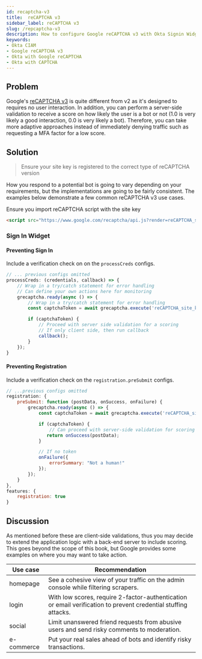 ```yaml
---
id: recaptcha-v3
title:  reCAPTCHA v3
sidebar_label: reCAPTCHA v3
slug: /repcaptcha-v3
description: How to configure Google reCAPTCHA v3 with Okta Signin Widget.
keywords:
- Okta CIAM
- Google reCAPTCHA v3
- Okta with Google reCAPTCHA
- Okta with CAPTCHA 
---
```


## Problem
Google's [reCAPTCHA v3](https://developers.google.com/recaptcha/docs/v3) is quite different from v2 as it's designed to requires no user interaction. In addition, you can perform a server-side validation to receive a score on how likely the user is a bot or not (1.0 is very likely a good interaction, 0.0 is very likely a bot). Therefore, you can take more adaptive approaches instead of immediately denying traffic such as requesting a MFA factor for a low score.

## Solution
> Ensure your site key is registered to the correct type of reCAPTCHA version

How you respond to a potential bot is going to vary depending on your requirements, but the implementations are going to be fairly consistent. The examples below demonstrate a few common reCAPTCHA v3 use cases.

Ensure you import reCAPTCHA script with the site key
```html
<script src="https://www.google.com/recaptcha/api.js?render=reCAPTCHA_site_key"></script>
```

### Sign In Widget
#### Preventing Sign In
Include a verification check on on the `processCreds` configs.
```js
// ... previous configs omitted
processCreds: (credentials, callback) => {
    // Wrap in a try/catch statement for error handling
    // Can define your own actions here for monitoring
    grecaptcha.ready(async () => {
        // Wrap in a try/catch statement for error handling
        const captchaToken = await grecaptcha.execute('reCAPTCHA_site_key', {action: 'submit'});

        if (captchaToken) {
            // Proceed with server side validation for a scoring
            // If only client side, then run callback
            callback();
        }
    });
}
```

#### Preventing Registration
Include a verification check on the `registration.preSubmit` configs.
```js
// ...previous configs omitted
registration: {
    preSubmit: function (postData, onSuccess, onFailure) {
        grecaptcha.ready(async () => {
            const captchaToken = await grecaptcha.execute('reCAPTCHA_site_key', {action: 'register'})

            if (captchaToken) {
                // Can proceed with server-side validation for scoring
               return onSuccess(postData);
            }

            // If no token
            onFailure({
                errorSummary: "Not a human!"
            });
        });
    }
},
features: {
    registration: true
}
```

## Discussion
As mentioned before these are client-side validations, thus you may decide to extend the application logic with a back-end server to include scoring. This goes beyond the scope of this book, but Google provides some examples on where you may want to take action.

| Use case   | Recommendation                                               |
| ---------- | ------------------------------------------------------------ |
| homepage   | See a cohesive view of your traffic on the admin console while filtering scrapers. |
| login      | With low scores, require 2-factor-authentication or email verification to prevent credential stuffing attacks. |
| social     | Limit unanswered friend requests from abusive users and send risky comments to moderation. |
| e-commerce | Put your real sales ahead of bots and identify risky transactions. |

